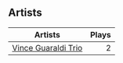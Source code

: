 ## Artists
Artists | Plays 
----- | -----: 
[Vince Guaraldi Trio](/artists/vince-guaraldi-trio-37943) | 2

